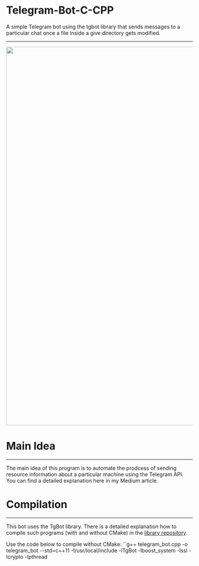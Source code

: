 # Telegram-Bot-C-CPP
A simple Telegram bot using the tgbot library that sends messages to a particular chat once a file inside a give directory gets modified.

___

<img src="images/results.gif" width="1024" />

# Main Idea
___
The main idea of this program is to automate the prodcess of sending resource information about a particular machine using the Telegram API.
You can find a detailed explanation here in my Medium article.

# Compilation
___
This bot uses the TgBot library. There is a detailed explanation how to compile such programs (with and without CMake) in the [library repository](https://github.com/reo7sp/tgbot-cpp).

Use the code below to compile without CMake:
``g++ telegram_bot.cpp -o telegram_bot --std=c++11 -I/usr/local/include -lTgBot -lboost_system -lssl -lcrypto -lpthread



